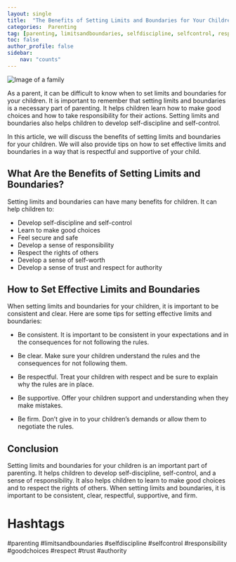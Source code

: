 ```yaml
---
layout: single
title:  "The Benefits of Setting Limits and Boundaries for Your Children"
categories:  Parenting
tag: [parenting, limitsandboundaries, selfdiscipline, selfcontrol, responsibility, goodchoices, respect, trust, authority, ]
toc: false
author_profile: false
sidebar:
    nav: "counts"
---
```

    
![Image of a family](https://images.pexels.com/photos/1239291/pexels-photo-1239291.jpeg?auto=compress&cs=tinysrgb&dpr=2&h=650&w=940)

As a parent, it can be difficult to know when to set limits and boundaries for your children. It is important to remember that setting limits and boundaries is a necessary part of parenting. It helps children learn how to make good choices and how to take responsibility for their actions. Setting limits and boundaries also helps children to develop self-discipline and self-control.

In this article, we will discuss the benefits of setting limits and boundaries for your children. We will also provide tips on how to set effective limits and boundaries in a way that is respectful and supportive of your child.

## What Are the Benefits of Setting Limits and Boundaries?

Setting limits and boundaries can have many benefits for children. It can help children to:

- Develop self-discipline and self-control
- Learn to make good choices
- Feel secure and safe
- Develop a sense of responsibility
- Respect the rights of others
- Develop a sense of self-worth
- Develop a sense of trust and respect for authority

## How to Set Effective Limits and Boundaries

When setting limits and boundaries for your children, it is important to be consistent and clear. Here are some tips for setting effective limits and boundaries:

- Be consistent. It is important to be consistent in your expectations and in the consequences for not following the rules.

- Be clear. Make sure your children understand the rules and the consequences for not following them.

- Be respectful. Treat your children with respect and be sure to explain why the rules are in place.

- Be supportive. Offer your children support and understanding when they make mistakes.

- Be firm. Don’t give in to your children’s demands or allow them to negotiate the rules.

## Conclusion

Setting limits and boundaries for your children is an important part of parenting. It helps children to develop self-discipline, self-control, and a sense of responsibility. It also helps children to learn to make good choices and to respect the rights of others. When setting limits and boundaries, it is important to be consistent, clear, respectful, supportive, and firm.

# Hashtags

#parenting #limitsandboundaries #selfdiscipline #selfcontrol #responsibility #goodchoices #respect #trust #authority